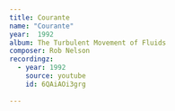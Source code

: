 ```yaml
---
title: Courante
name: "Courante"
year:  1992
album: The Turbulent Movement of Fluids
composer: Rob Nelson
recordingz:
  - year: 1992
    source: youtube
    id: 6QAiAOi3grg
 
---
```




